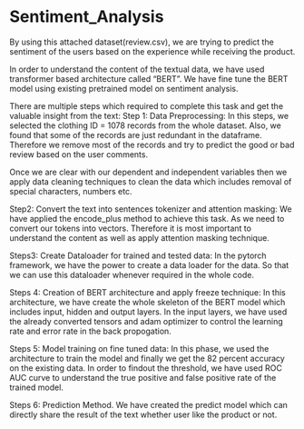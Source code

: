 # Sentiment_Analysis

By using this attached dataset(review.csv), we are trying to predict the sentiment of the users based on the experience while receiving the product.

In order to understand the content of the textual data, we have used transformer based architecture called “BERT”. We have fine tune the BERT model using existing pretrained model on sentiment analysis.

There are multiple steps which required to complete this task and get the valuable insight from the text:
Step 1: Data Preprocessing:
In this steps, we selected the clothing ID = 1078 records from the whole dataset. Also, we found that some of the records are just redundant in the dataframe. Therefore we remove most of the records and try to predict the good or bad review based on the user comments.

Once we are clear with our dependent and independent variables then we apply data cleaning techniques to clean the data which includes removal of special characters, numbers etc.

Step2: Convert the text into sentences tokenizer and attention masking:
We have applied the encode_plus method to achieve this task. As we need to convert our tokens into vectors. Therefore it is most important to understand the content as well as apply attention masking technique.

Steps3: Create Dataloader for trained and tested data:
In the pytorch framework, we have the power to create a data loader for the data. So that we can use this dataloader whenever required in the whole code.

Steps 4: Creation of BERT architecture and apply freeze technique:
In this architecture, we have create the whole skeleton of the BERT model which includes input, hidden and output layers.
In the input layers, we have used the already converted tensors and adam optimizer to control the learning rate and error rate in the back propogation.

Steps 5: Model training on fine tuned data:
In this phase, we used the architecture to train the model and finally we get the 82 percent accuracy on the existing data.
In order to findout the threshold, we have used ROC AUC curve to understand the true positive and false positive rate of the trained model.

Steps 6: Prediction Method.
We have created the predict model which can directly share the result of the text whether user like the product or not.
